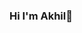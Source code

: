 ### Hi I'm Akhil👋

<!--
**Akhil90639/Akhil90639** is a ✨ _special_ ✨ repository because its `README.md` (this file) appears on your GitHub profile.

Here are some ideas to get you started:

- 🔭 I’m currently working on Social tek
- 🌱 I’m currently learning AWS devops Intern
- 👯 I’m looking to collaborate on open source projects
- 📫 How to reach me akhilbilla215@gmail.com
-->
